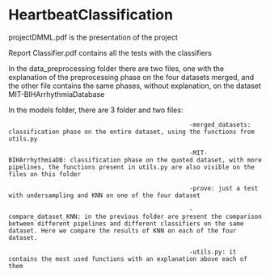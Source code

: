 # HeartbeatClassification

projectDMML.pdf is the presentation of the project

Report Classifier.pdf contains all the tests with the classifiers

In the data_preprocessing folder there are two files, one with the explanation of the preprocessing phase on the four datasets merged, and the other file contains the same phases, without explanation, on the dataset MIT-BIHArrhythmiaDatabase

In the models folder, there are 3 folder and two files:

                                                      -merged_datasets: classification phase on the entire dataset, using the functions from utils.py
                                                      
                                                      -MIT-BIHArrhythmiaDB: classification phase on the quoted dataset, with more pipelines, the functions present in utils.py are also visible on the files on this folder
                                                      
                                                      -prove: just a test with undersampling and KNN on one of the four dataset
                                                      
                                                      -compare_dataset_KNN: in the previous folder are present the comparison between different pipelines and different classifiers on the same dataset. Here we compare the results of KNN on each of the four dataset.  
                                                      
                                                      -utils.py: it contains the most used functions with an explanation above each of them
